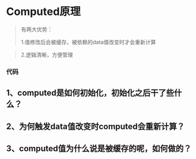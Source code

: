 # Computed原理

> 有两大优势：
> 
> 
> 1.值修改后会被缓存，被依赖的data值改变时才会重新计算

> 2.逻辑清晰，方便管理

### 代码

## 1、computed是如何初始化，初始化之后干了些什么？


## 2、为何触发data值改变时computed会重新计算？

## 3、computed值为什么说是被缓存的呢，如何做的？


